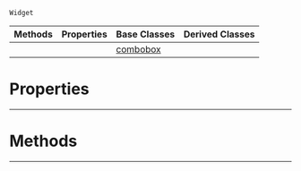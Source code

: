  `Widget`

|Methods|Properties|Base Classes|Derived Classes|
|---|---|---|---|
| | |[combobox](https://github.com/PlasmaEngine/PlasmaDocs/blob/master/code_reference/class_reference/combobox.markdown)| |


 #  Properties


---  
 #  Methods


---  
 

 